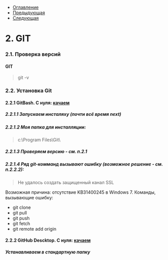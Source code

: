 * [Оглавление](../README.md)
* [Предыдующая](1.md)
* [Следующая](3.md)

# 2. GIT

### 2.1. Проверка версий
#### GIT
> git -v

### 2.2. Установка Git
#### 2.2.1 GitBash. С нуля: [качаем](https://git-scm.com/downloads) 
##### 2.2.1.1 Запускаем инсталяху (почти всё время next)
##### 2.2.1.2 Моя папка для инсталляции: 
> c:\Program Files\Git\
##### 2.2.1.3 Проверяем версию - см. п.2.1
##### 2.2.1.4 Ряд git-комманд вызывают ошибку (возможное решение - см. п.2.2.2):
> Не удалось создать защищенный канал SSL

Возможная причина: отсутствие KB31400245 в Windows 7.
Команды, вызывающие ошибку:
* git clone
* git pull
* git push
* git fetch
* git remote add origin

#### 2.2.2 GitHub Descktop. С нуля: [качаем](https://desktop.github.com/) 
##### Устанавливаем в стандартную папку